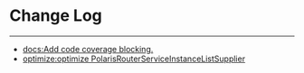 # Change Log
---

- [docs:Add code coverage blocking.](https://github.com/Tencent/spring-cloud-tencent/pull/836)
- [optimize:optimize PolarisRouterServiceInstanceListSupplier](https://github.com/Tencent/spring-cloud-tencent/pull/842)

